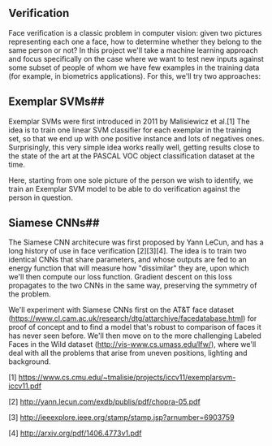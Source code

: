 ## Verification ##
Face verification is a classic problem in computer vision: given two pictures representing each one a face, how to determine whether they belong to the same person or not? In this project we'll take a machine learning approach and focus specifically on the case where we want to test new inputs against some subset of people of whom we have few examples in the training data (for example, in biometrics applications). For this, we'll try two approaches:

## Exemplar SVMs##
Exemplar SVMs were first introduced in 2011 by Malisiewicz et al.[1] The idea is to train one linear SVM classifier for each exemplar in the training set, so that we end up with one positive instance and lots of negatives ones. Surprisingly, this very simple idea works really well, getting results close to the state of the art at the PASCAL VOC object classification dataset at the time. 

Here, starting from one sole picture of the person we wish to identify, we train an Exemplar SVM model to be able to do verification against the person in question. 

## Siamese CNNs##
The Siamese CNN architecure was first proposed by Yann LeCun, and has a long history of use in face verification [2][3][4]. The idea is to train two identical CNNs that share parameters, and whose outputs are fed to an energy function that will measure how "dissimilar" they are, upon which we'll then compute our loss function. Gradient descent on this loss propagates to the two CNNs in the same way, preserving the symmetry of the problem.

We'll experiment with Siamese CNNs first on the AT&T face dataset (https://www.cl.cam.ac.uk/research/dtg/attarchive/facedatabase.html) for proof of concept and to find a model that's robust to comparison of faces it has never seen before. We'll then move on to the more challenging Labeled Faces in the Wild dataset (http://vis-www.cs.umass.edu/lfw/), where we'll deal with all the problems that arise from uneven positions, lighting and background. 

[1] https://www.cs.cmu.edu/~tmalisie/projects/iccv11/exemplarsvm-iccv11.pdf

[2] http://yann.lecun.com/exdb/publis/pdf/chopra-05.pdf

[3] http://ieeexplore.ieee.org/stamp/stamp.jsp?arnumber=6903759

[4] http://arxiv.org/pdf/1406.4773v1.pdf
